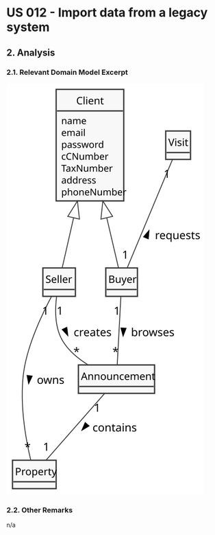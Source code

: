 # US 012 - Import data from a legacy system

## 2. Analysis

### 2.1. Relevant Domain Model Excerpt 

![Domain Model](svg/us012-domain-model-excerpt.svg)

### 2.2. Other Remarks

n/a